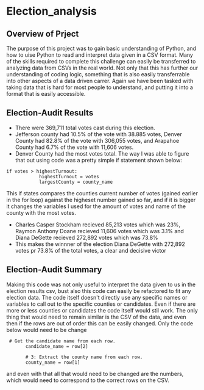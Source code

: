 # Election_analysis

## Overview of Prject

The purpose of this project was to gain basic understanding of Python, and how to uise Python to read and interpret data given in a CSV format. Many of the skills required to 
complete this challenge can easily be transferred to analyzing data from CSVs in the real world. Not only that this has further our understanding of coding logic, something that 
is also easily transferrable into other aspects of a data driven carrer. Again we have been tasked with taking data that is hard for most people to understand, and putting it into
a format that is easily accessible. 

## Election-Audit Results 

 - There were 369,711 total votes cast during this election. 
 - Jefferson county had 10.5% of the vote with 38.885 votes, Denver County had 82.8% of the vote with 306,055 votes, and Arapahoe County had 6.7% of the vote with 11,606 votes.
 - Denver County had the most votes total. The way I was able to figure that out using code was a pretty simple if statement shown below: 
 ```
 if votes > highestTurnout:
             highestTurnout = votes
             largestCounty = county_name
 ```
 This if states compares the counties current number of votes (gained earlier in the for loop) against the higheset number gained so far, and if it is bigger it changes the
 variables I used for the amount of votes and name of the county with the most votes. 
 - Charles Casper Stockham recieved 85,213 votes which was 23%, Raymon Anthony Doane recieved 11,606 votes which was 3.1% and Diana DeGette recieved 272,892 votes which was 73.8%
 - This makes the winnner of the election Diana DeGette with 272,892 votes pr 73.8% of the total votes, a clear and decisive victor
 
 ## Election-Audit Summary
 
 Making this code was not only useful to interpret the data given to us in the election results csv, bust also this code can easily be refactored to fit any election data. The
 code itself doesn't directly use any specific names or variables to call out to the specific counties or candidates. Even if there are more or less counties or candidates the
 code itself would stil work. The only thing that would need to remain similar is the CSV of the data, and even then if the rows are out of order this can be easily changed. Only
 the code below would need to be change
 ```
  # Get the candidate name from each row.
        candidate_name = row[2]

        # 3: Extract the county name from each row.
        county_name = row[1]
```
and even with that all that would need to be changed are the numbers, which would need to correspond to the correct rows on the CSV. 
 

